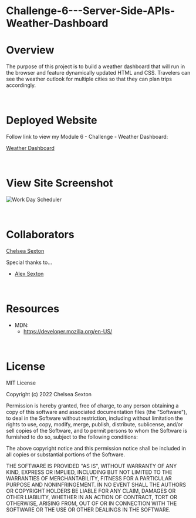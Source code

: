 # Challenge-6---Server-Side-APIs-Weather-Dashboard

# Overview
The purpose of this project is to build a weather dashboard that will run in the browser and feature dynamically updated HTML and CSS. Travelers can see the weather outlook for multiple cities so that they can plan trips accordingly. 

<br>

# Deployed Website
Follow link to view my Module 6 - Challenge - Weather Dashboard:

[Weather Dashboard](https://chelsea314.github.io/Challenge-6---Server-Side-APIs-Weather-Dashboard/)

<br>

# View Site Screenshot

![Work Day Scheduler](./assets/images/Screenshot%202022-07-05%2023-33-16.png)

<br>

# Collaborators
[Chelsea Sexton](https://github.com/chelsea314)
<br>

Special thanks to...
<br>
* [Alex Sexton](https://github.com/SlexAxton)

<br>

# Resources
* MDN:
    * https://developer.mozilla.org/en-US/

<br>

# License
MIT License

Copyright (c) 2022 Chelsea Sexton

Permission is hereby granted, free of charge, to any person obtaining a copy
of this software and associated documentation files (the "Software"), to deal
in the Software without restriction, including without limitation the rights
to use, copy, modify, merge, publish, distribute, sublicense, and/or sell
copies of the Software, and to permit persons to whom the Software is
furnished to do so, subject to the following conditions:

The above copyright notice and this permission notice shall be included in all
copies or substantial portions of the Software.

THE SOFTWARE IS PROVIDED "AS IS", WITHOUT WARRANTY OF ANY KIND, EXPRESS OR
IMPLIED, INCLUDING BUT NOT LIMITED TO THE WARRANTIES OF MERCHANTABILITY,
FITNESS FOR A PARTICULAR PURPOSE AND NONINFRINGEMENT. IN NO EVENT SHALL THE
AUTHORS OR COPYRIGHT HOLDERS BE LIABLE FOR ANY CLAIM, DAMAGES OR OTHER
LIABILITY, WHETHER IN AN ACTION OF CONTRACT, TORT OR OTHERWISE, ARISING FROM,
OUT OF OR IN CONNECTION WITH THE SOFTWARE OR THE USE OR OTHER DEALINGS IN THE
SOFTWARE.
